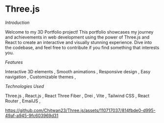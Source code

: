 # Three.js

*Introduction*

Welcome to my 3D Portfolio project! This portfolio showcases my journey and achievements in web development using the power of Three.js and React to create an interactive and visually stunning experience. Dive into the codebase, and feel free to contribute if you find something that interests you.

*Features*

Interactive 3D elements , 
Smooth animations  ,
Responsive design ,
Easy navigation ,
Customizable themes ,

*Technologies Used*

Three.js ,
React.js ,
React Three Fiber ,
Drei ,
Vite ,
Tailwind CSS ,
React Router ,
EmailJS ,

https://github.com/Chitwan23/Three.js/assets/110717037/814fbde0-d995-49af-a945-9fc603969d31
